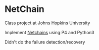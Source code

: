 # NetChain
Class project at Johns Hopkins University

Implement [Netchains](https://www.cs.jhu.edu/~xinjin/files/NSDI18_NetChain.pdf) using P4 and Python3

Didn't do the failure detection/recovery
